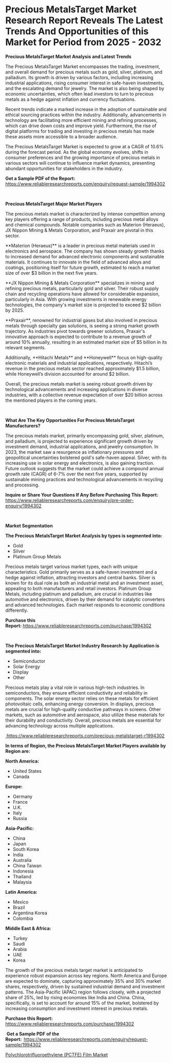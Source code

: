 <p><h1>Precious MetalsTarget Market Research Report Reveals The Latest Trends And Opportunities of this Market for Period from 2025 - 2032</h1></p><p><strong>Precious MetalsTarget Market Analysis and Latest Trends</strong></p>
<p><p>The Precious MetalsTarget Market encompasses the trading, investment, and overall demand for precious metals such as gold, silver, platinum, and palladium. Its growth is driven by various factors, including increasing industrial applications, rising consumer interest in safe-haven investments, and the escalating demand for jewelry. The market is also being shaped by economic uncertainties, which often lead investors to turn to precious metals as a hedge against inflation and currency fluctuations.</p><p>Recent trends indicate a marked increase in the adoption of sustainable and ethical sourcing practices within the industry. Additionally, advancements in technology are facilitating more efficient mining and refining processes, which can drive down costs and improve yield. Furthermore, the rise of digital platforms for trading and investing in precious metals has made these assets more accessible to a broader audience. </p><p>The Precious MetalsTarget Market is expected to grow at a CAGR of 10.6% during the forecast period. As the global economy evolves, shifts in consumer preferences and the growing importance of precious metals in various sectors will continue to influence market dynamics, presenting abundant opportunities for stakeholders in the industry.</p></p>
<p><strong>Get a Sample PDF of the Report:&nbsp;</strong> <a href="https://www.reliableresearchreports.com/enquiry/request-sample/1994302?utm_campaign=2187&utm_medium=2&utm_source=Github&utm_content=ia&utm_term=05022025&utm_id=precious-metalstarget">https://www.reliableresearchreports.com/enquiry/request-sample/1994302</a></p>
<p>&nbsp;</p>
<p><strong>Precious MetalsTarget Major Market Players</strong></p>
<p><p>The precious metals market is characterized by intense competition among key players offering a range of products, including precious metal alloys and chemical compounds. Notable companies such as Materion (Heraeus), JX Nippon Mining & Metals Corporation, and Praxair are pivotal in this sector.</p><p>**Materion (Heraeus)** is a leader in precious metal materials used in electronics and aerospace. The company has shown steady growth thanks to increased demand for advanced electronic components and sustainable materials. It continues to innovate in the field of advanced alloys and coatings, positioning itself for future growth, estimated to reach a market size of over $3 billion in the next five years.</p><p>**JX Nippon Mining & Metals Corporation** specializes in mining and refining precious metals, particularly gold and silver. Their robust supply chain and recycling operations have allowed for considerable expansion, particularly in Asia. With growing investments in renewable energy technologies, the company's market size is projected to exceed $2 billion by 2025.</p><p>**Praxair**, renowned for industrial gases but also involved in precious metals through specialty gas solutions, is seeing a strong market growth trajectory. As industries pivot towards greener solutions, Praxair's innovative approach is expected to contribute to a revenue growth of around 10% annually, resulting in an estimated market size of $5 billion in its relevant segments.</p><p>Additionally, **Hitachi Metals** and **Honeywell** focus on high-quality electronic materials and industrial applications, respectively. Hitachi’s revenue in the precious metals sector reached approximately $1.5 billion, while Honeywell’s division accounted for around $2 billion.</p><p>Overall, the precious metals market is seeing robust growth driven by technological advancements and increasing applications in diverse industries, with a collective revenue expectation of over $20 billion across the mentioned players in the coming years.</p></p>
<p>&nbsp;</p>
<p><strong>What Are The Key Opportunities For Precious MetalsTarget Manufacturers?</strong></p>
<p><p>The precious metals market, primarily encompassing gold, silver, platinum, and palladium, is projected to experience significant growth driven by investment demand, industrial applications, and jewelry consumption. In 2023, the market saw a resurgence as inflationary pressures and geopolitical uncertainties bolstered gold's safe-haven appeal. Silver, with its increasing use in solar energy and electronics, is also gaining traction. Future outlook suggests that the market could achieve a compound annual growth rate (CAGR) of 6-7% over the next five years, supported by sustainable mining practices and technological advancements in recycling and processing.</p></p>
<p><strong>Inquire or Share Your Questions If Any Before Purchasing This Report:</strong> <a href="https://www.reliableresearchreports.com/enquiry/pre-order-enquiry/1994302?utm_campaign=2187&utm_medium=2&utm_source=Github&utm_content=ia&utm_term=05022025&utm_id=precious-metalstarget">https://www.reliableresearchreports.com/enquiry/pre-order-enquiry/1994302</a></p>
<p>&nbsp;</p>
<p><strong>Market Segmentation</strong></p>
<p><strong>The Precious MetalsTarget Market Analysis by types is segmented into:</strong></p>
<p><ul><li>Gold</li><li>Silver</li><li>Platinum Group Metals</li></ul></p>
<p><p>Precious metals target various market types, each with unique characteristics. Gold primarily serves as a safe-haven investment and a hedge against inflation, attracting investors and central banks. Silver is known for its dual role as both an industrial metal and an investment asset, appealing to both manufacturers and retail investors. Platinum Group Metals, including platinum and palladium, are crucial in industries like automotive and electronics, driven by their demand for catalytic converters and advanced technologies. Each market responds to economic conditions differently.</p></p>
<p><strong>Purchase this Report:&nbsp;</strong><a href="https://www.reliableresearchreports.com/purchase/1994302?utm_campaign=2187&utm_medium=2&utm_source=Github&utm_content=ia&utm_term=05022025&utm_id=precious-metalstarget">https://www.reliableresearchreports.com/purchase/1994302</a></p>
<p>&nbsp;</p>
<p><strong>The Precious MetalsTarget Market Industry Research by Application is segmented into:</strong></p>
<p><ul><li>Semiconductor</li><li>Solar Energy</li><li>Display</li><li>Other</li></ul></p>
<p><p>Precious metals play a vital role in various high-tech industries. In semiconductors, they ensure efficient conductivity and reliability in components. The solar energy sector relies on these metals for efficient photovoltaic cells, enhancing energy conversion. In displays, precious metals are crucial for high-quality conductive pathways in screens. Other markets, such as automotive and aerospace, also utilize these materials for their durability and conductivity. Overall, precious metals are essential for advancing technology across multiple applications.</p></p>
<p><a href="https://www.reliableresearchreports.com/precious-metalstarget-r1994302?utm_campaign=2187&utm_medium=2&utm_source=Github&utm_content=ia&utm_term=05022025&utm_id=precious-metalstarget">&nbsp;https://www.reliableresearchreports.com/precious-metalstarget-r1994302</a></p>
<p><strong>In terms of Region, the Precious MetalsTarget Market Players available by Region are:</strong></p>
<p>
    <p> <strong> North America: </strong>
        <ul>
            <li>United States</li>
            <li>Canada</li>
        </ul>
        </p> 
    <p> <strong> Europe: </strong>
        <ul>
            <li>Germany</li>
            <li>France</li>
            <li>U.K.</li>
            <li>Italy</li>
            <li>Russia</li>
        </ul>
        </p> 
    <p> <strong> Asia-Pacific: </strong>
        <ul>
            <li>China</li>
            <li>Japan</li>
            <li>South Korea</li>
            <li>India</li>
            <li>Australia</li>
            <li>China Taiwan</li>
            <li>Indonesia</li>
            <li>Thailand</li>
            <li>Malaysia</li>
        </ul>
        </p> 
    <p> <strong> Latin America: </strong>
        <ul>
            <li>Mexico</li>
            <li>Brazil</li>
            <li>Argentina Korea</li>
            <li>Colombia</li>
        </ul>
        </p> 
    <p> <strong> Middle East & Africa: </strong>
        <ul>
            <li>Turkey</li>
            <li>Saudi</li>
            <li>Arabia</li>
            <li>UAE</li>
            <li>Korea</li>
        </ul>
    </p>
    </p>
<p><p>The growth of the precious metals target market is anticipated to experience robust expansion across key regions. North America and Europe are expected to dominate, capturing approximately 35% and 30% market shares, respectively, driven by sustained industrial demand and investment patterns. The Asia-Pacific (APAC) region follows closely, with a projected share of 25%, led by rising economies like India and China. China, specifically, is set to account for around 15% of the market, bolstered by increasing consumption and investment interest in precious metals.</p></p>
<p><strong>Purchase this Report: </strong><a href="https://www.reliableresearchreports.com/purchase/1994302?utm_campaign=2187&utm_medium=2&utm_source=Github&utm_content=ia&utm_term=05022025&utm_id=precious-metalstarget">https://www.reliableresearchreports.com/purchase/1994302</a></p>
<p>&nbsp;<strong>Get a Sample PDF of the Report:&nbsp;&nbsp;</strong><a href="https://www.reliableresearchreports.com/enquiry/request-sample/1994302?utm_campaign=2187&utm_medium=2&utm_source=Github&utm_content=ia&utm_term=05022025&utm_id=precious-metalstarget">https://www.reliableresearchreports.com/enquiry/request-sample/1994302</a></p>
<p><strong></strong></p>
<p><p><a href="https://github.com/sca704osol/Market-Research-Report-List-1/blob/main/polychlorotrifluoroethylene-pctfe-film-market.md?utm_campaign=2187&utm_medium=2&utm_source=Github&utm_content=ia&utm_term=05022025&utm_id=precious-metalstarget">Polychlorotrifluoroethylene (PCTFE) Film Market</a></p></p>